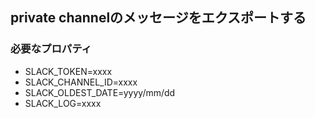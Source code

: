 ## private channelのメッセージをエクスポートする
### 必要なプロパティ
- SLACK_TOKEN=xxxx
- SLACK_CHANNEL_ID=xxxx
- SLACK_OLDEST_DATE=yyyy/mm/dd
- SLACK_LOG=xxxx
